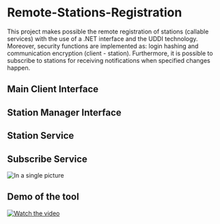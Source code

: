 # Remote-Stations-Registration

This project makes possible the remote registration of stations (callable services) with the use of a .NET interface and the UDDI technology. Moreover, security functions are implemented as: login hashing and communication encryption (client - station). Furthermore, it is possible to subscribe to stations for receiving notifications when specified changes happen.

## Main Client Interface

## Station Manager Interface

## Station Service

## Subscribe Service



![In a single picture](https://raw.githubusercontent.com/danielallhoff/Action-Manual-Tagger/master/raw_images/uml.png)


## Demo of the tool
[![Watch the video](https://img.youtube.com/vi/6sgwJqkNpR4/0.jpg)](https://youtu.be/6sgwJqkNpR4)

